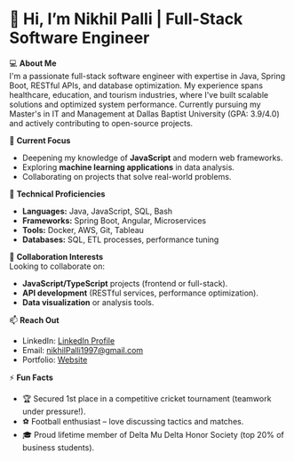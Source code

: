 # 👋 Hi, I’m Nikhil Palli | Full-Stack Software Engineer

💻 **About Me**  
I'm a passionate full-stack software engineer with expertise in Java, Spring Boot, RESTful APIs, and database optimization. My experience spans healthcare, education, and tourism industries, where I've built scalable solutions and optimized system performance. Currently pursuing my Master's in IT and Management at Dallas Baptist University (GPA: 3.9/4.0) and actively contributing to open-source projects.

🌱 **Current Focus**  
- Deepening my knowledge of **JavaScript** and modern web frameworks.  
- Exploring **machine learning applications** in data analysis.  
- Collaborating on projects that solve real-world problems.  

🚀 **Technical Proficiencies**  
- **Languages:** Java, JavaScript, SQL, Bash  
- **Frameworks:** Spring Boot, Angular, Microservices  
- **Tools:** Docker, AWS, Git, Tableau  
- **Databases:** SQL, ETL processes, performance tuning  

💞 **Collaboration Interests**  
Looking to collaborate on:  
- **JavaScript/TypeScript** projects (frontend or full-stack).  
- **API development** (RESTful services, performance optimization).  
- **Data visualization** or analysis tools.  

📫 **Reach Out**  
- LinkedIn: [LinkedIn Profile](https://www.linkedin.com/in/nikhil-palli/)  
- Email: nikhilPalli1997@gmail.com  
- Portfolio: [Website](nikhilpallicode.github.io/nikhil-palli-portfolio/)  

⚡ **Fun Facts**  
- 🏆 Secured 1st place in a competitive cricket tournament (teamwork under pressure!).  
- ⚽ Football enthusiast – love discussing tactics and matches.  
- 🎓 Proud lifetime member of Delta Mu Delta Honor Society (top 20% of business students).  
 

<!---
NikhilPalliCode/NikhilPalliCode is a ✨ special ✨ repository because its `README.md` (this file) appears on your GitHub profile.
--->
